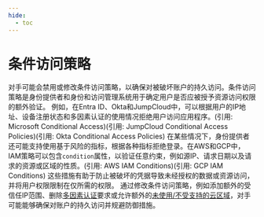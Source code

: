 ```yaml
---
hide:
  - toc
---
```


# 条件访问策略

对手可能会禁用或修改条件访问策略，以确保对被破坏账户的持久访问。条件访问策略是身份提供者和身份和访问管理系统用于确定用户是否应被授予资源访问权限的额外验证。  例如，在Entra ID、Okta和JumpCloud中，可以根据用户的IP地址、设备注册状态和多因素认证的使用情况拒绝用户访问应用程序。(引用: Microsoft Conditional Access)(引用: JumpCloud Conditional Access Policies)(引用: Okta Conditional Access Policies) 在某些情况下，身份提供者还可能支持使用基于风险的指标，根据各种指标拒绝登录。在AWS和GCP中，IAM策略可以包含`condition`属性，以验证任意约束，例如源IP、请求日期以及请求的资源或区域的性质。(引用: AWS IAM Conditions)(引用: GCP IAM Conditions) 这些措施有助于防止被破坏的凭据导致未经授权的数据或资源访问，并将用户权限限制在仅所需的权限。  通过修改条件访问策略，例如添加额外的受信任IP范围、删除[多因素认证](https://attack.mitre.org/techniques/T1556/006)要求或允许额外的[未使用/不受支持的云区域](https://attack.mitre.org/techniques/T1535)，对手可能能够确保对账户的持久访问并规避防御措施。
